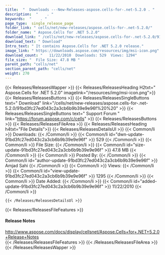 ```yaml
---
title:  "  Downloads ---New-Releases-aspose.cells-for-.net-5.2.0 . " 
description:  "    . " 
keywords:  "    . " 
page_type:  single_release_page
folder_link: " cells/net/new-releases/aspose.cells-for-.net-5.2.0/"
folder_name: " Aspose.Cells for .NET 5.2.0"
download_link: " /cells/net/new-releases/aspose.cells-for-.net-5.2.0/91bd3fc27ed043c2a3cb6b9b39e9e96f"
download_text: " Download"
Intro_text: " It contains Aspose.Cells for .NET 5.2.0 release."
image_link: " https://downloads.aspose.com/resources/img/msi-icon.png"
download_count: "   11/22/2010  Downloads: 529  Views: 1294"
file_size: "  File Size: 47.8 MB "
parent_path: "cells/net"
section_parent_path: "cells/net"
weight: 270 
---
```


{{< Releases/ReleasesWapper >}}
  {{< Releases/ReleasesHeading H2txt=" Aspose.Cells for .NET 5.2.0" imagelink="/resources/img/msi-icon.png">}}
  {{< Releases/ReleasesButtons >}}
    {{< Releases/ReleasesSingleButtons text=" Download" link="/cells/net/new-releases/aspose.cells-for-.net-5.2.0/91bd3fc27ed043c2a3cb6b9b39e9e96f%20%20" >}}
    {{< Releases/ReleasesSingleButtons text=" Support Forum " link="https://forum.aspose.com/c/cells" >}}
  {{< Releases/ReleasesButtons >}}
  {{< Releases/ReleasesFileArea >}}
    {{< Releases/ReleasesHeading h4txt="File Details">}}
    {{< Releases/ReleasesDetailsUl >}}
            {{< Common/li  >}} Downloads: {{< /Common/li >}} 
      {{< Common/li id="dwn-update-91bd3fc27ed043c2a3cb6b9b39e9e96f" >}} 529 {{< /Common/li >}} 
      {{< Common/li  >}} File Size: {{< /Common/li >}} 
      {{< Common/li id="size-update-91bd3fc27ed043c2a3cb6b9b39e9e96f" >}} 47.8 MB {{< /Common/li >}} 
      {{< Common/li  >}} Posted By: {{< /Common/li >}} 
      {{< Common/li id="author-update-91bd3fc27ed043c2a3cb6b9b39e9e96f" >}} Amjad Sahi {{< /Common/li >}} 
      {{< Common/li  >}} Views: {{< /Common/li >}} 
      {{< Common/li id="view-update-91bd3fc27ed043c2a3cb6b9b39e9e96f" >}} 1295 {{< /Common/li >}} 
      {{< Common/li  >}} Date Added: {{< /Common/li >}} 
      {{< Common/li id="added-update-91bd3fc27ed043c2a3cb6b9b39e9e96f" >}} 11/22/2010 {{< /Common/li >}} 

    {{< /Releases/ReleasesDetailsUl >}}

  {{< Releases/ReleasesFileFeatures >}}
      <h4>Release Notes</h4><div><a href="http://www.aspose.com/docs/display/cellsnet/Aspose.Cells+for+.NET+5.2.0+Release+Notes">http://www.aspose.com/docs/display/cellsnet/Aspose.Cells+for+.NET+5.2.0+Release+Notes</a></div>
  {{< /Releases/ReleasesFileFeatures >}}
 {{< /Releases/ReleasesFileArea >}}
{{< /Releases/ReleasesWapper >}}


